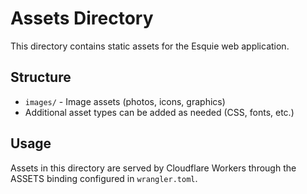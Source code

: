 # Assets Directory

This directory contains static assets for the Esquie web application.

## Structure

- `images/` - Image assets (photos, icons, graphics)
- Additional asset types can be added as needed (CSS, fonts, etc.)

## Usage

Assets in this directory are served by Cloudflare Workers through the ASSETS binding configured in `wrangler.toml`.